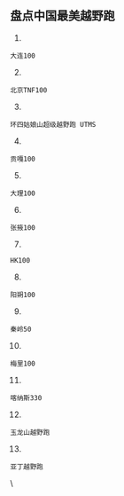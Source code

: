 盘点中国最美越野跑
---------------------------

1.  

    大连100

2.  

    北京TNF100

3.  

    环四姑娘山超级越野跑 UTMS

4.  

    贡嘎100

5.  

    大理100

6.  

    张掖100

7.  

    HK100

8.  

    阳朔100

9.  

    秦岭50

10. 

    梅里100

11. 

    喀纳斯330

12. 

    玉龙山越野跑

13. 

    亚丁越野跑

\\
